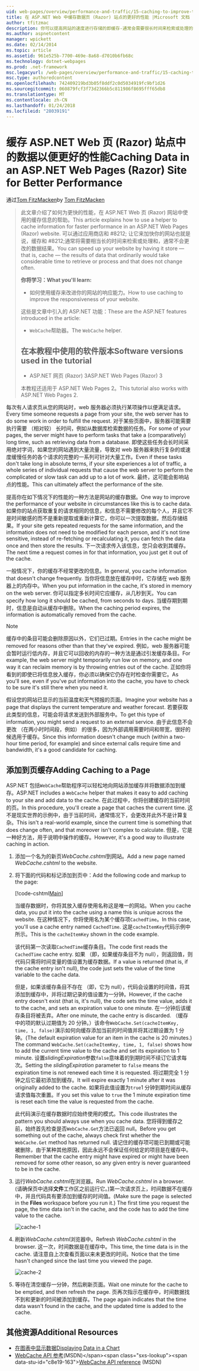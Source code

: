 ```yaml
---
uid: web-pages/overview/performance-and-traffic/15-caching-to-improve-the-performance-of-your-website
title: 在 ASP.NET Web 中缓存数据页 (Razor) 站点的更好的性能 |Microsoft 文档
author: tfitzmac
description: 你可以提高网站的速度进行存储的即缓存-通常会需要很长时间来检索或处理的数据的结果...
ms.author: aspnetcontent
manager: wpickett
ms.date: 02/14/2014
ms.topic: article
ms.assetid: 961e525b-7700-469e-8a68-d7010b6fb68c
ms.technology: dotnet-webpages
ms.prod: .net-framework
msc.legacyurl: /web-pages/overview/performance-and-traffic/15-caching-to-improve-the-performance-of-your-website
msc.type: authoredcontent
ms.openlocfilehash: 742409219bd3b05f8ddf2c0d5034919fc9bf1d26
ms.sourcegitcommit: 060879fcf3f73d2366b5c811986f8695fff65db8
ms.translationtype: MT
ms.contentlocale: zh-CN
ms.lasthandoff: 01/24/2018
ms.locfileid: "28039191"
---
```

<a name="caching-data-in-an-aspnet-web-pages-razor-site-for-better-performance"></a><span data-ttu-id="c8e19-103">缓存 ASP.NET Web 页 (Razor) 站点中的数据以便更好的性能</span><span class="sxs-lookup"><span data-stu-id="c8e19-103">Caching Data in an ASP.NET Web Pages (Razor) Site for Better Performance</span></span>
====================
<span data-ttu-id="c8e19-104">通过[Tom FitzMacken](https://github.com/tfitzmac)</span><span class="sxs-lookup"><span data-stu-id="c8e19-104">by [Tom FitzMacken](https://github.com/tfitzmac)</span></span>

> <span data-ttu-id="c8e19-105">此文章介绍了如何为更快的性能，在 ASP.NET Web 页 (Razor) 网站中使用的缓存信息的帮助。</span><span class="sxs-lookup"><span data-stu-id="c8e19-105">This article explains how to use a helper to cache information for faster performance in an ASP.NET Web Pages (Razor) website.</span></span> <span data-ttu-id="c8e19-106">可以通过应用商店和 #8212; 让它来加快你的网站也就是说，缓存和 #8212;通常将需要相当长的时间来检索或处理和，通常不会更改的数据结果。</span><span class="sxs-lookup"><span data-stu-id="c8e19-106">You can speed up your website by having it store &#8212; that is, cache &#8212; the results of data that ordinarily would take considerable time to retrieve or process and that does not change often.</span></span>
> 
> <span data-ttu-id="c8e19-107">**你将学习：**</span><span class="sxs-lookup"><span data-stu-id="c8e19-107">**What you'll learn:**</span></span> 
> 
> - <span data-ttu-id="c8e19-108">如何使用缓存来改进你的网站的响应能力。</span><span class="sxs-lookup"><span data-stu-id="c8e19-108">How to use caching to improve the responsiveness of your website.</span></span>
> 
> <span data-ttu-id="c8e19-109">这些是文章中引入的 ASP.NET 功能：</span><span class="sxs-lookup"><span data-stu-id="c8e19-109">These are the ASP.NET features introduced in the article:</span></span>
> 
> - <span data-ttu-id="c8e19-110">`WebCache`帮助器。</span><span class="sxs-lookup"><span data-stu-id="c8e19-110">The `WebCache` helper.</span></span>
>   
> 
> ## <a name="software-versions-used-in-the-tutorial"></a><span data-ttu-id="c8e19-111">在本教程中使用的软件版本</span><span class="sxs-lookup"><span data-stu-id="c8e19-111">Software versions used in the tutorial</span></span>
> 
> 
> - <span data-ttu-id="c8e19-112">ASP.NET 网页 (Razor) 3</span><span class="sxs-lookup"><span data-stu-id="c8e19-112">ASP.NET Web Pages (Razor) 3</span></span>
>   
> 
> <span data-ttu-id="c8e19-113">本教程还适用于 ASP.NET Web Pages 2。</span><span class="sxs-lookup"><span data-stu-id="c8e19-113">This tutorial also works with ASP.NET Web Pages 2.</span></span>


<span data-ttu-id="c8e19-114">每次有人请求页从您的网站时，web 服务器必须执行某项操作以便满足请求。</span><span class="sxs-lookup"><span data-stu-id="c8e19-114">Every time someone requests a page from your site, the web server has to do some work in order to fulfill the request.</span></span> <span data-ttu-id="c8e19-115">对于某些页面中，服务器可能需要执行需要 （相对较） 长时间，例如从数据库检索数据的任务。</span><span class="sxs-lookup"><span data-stu-id="c8e19-115">For some of your pages, the server might have to perform tasks that take a (comparatively) long time, such as retrieving data from a database.</span></span> <span data-ttu-id="c8e19-116">即使这些任务会长时间采用绝对字词，如果您的网站遇到大量流量，导致对 web 服务器来执行复杂的或速度缓慢任务的各个请求的完整的一系列可针对大量工作。</span><span class="sxs-lookup"><span data-stu-id="c8e19-116">Even if these tasks don't take long in absolute terms, if your site experiences a lot of traffic, a whole series of individual requests that cause the web server to perform the complicated or slow task can add up to a lot of work.</span></span> <span data-ttu-id="c8e19-117">最终，这可能会影响站点的性能。</span><span class="sxs-lookup"><span data-stu-id="c8e19-117">This can ultimately affect the performance of the site.</span></span>

<span data-ttu-id="c8e19-118">提高你在如下情况下的性能的一种方法是网站的缓存数据。</span><span class="sxs-lookup"><span data-stu-id="c8e19-118">One way to improve the performance of your website in circumstances like this is to cache data.</span></span> <span data-ttu-id="c8e19-119">如果你的站点获取重复的请求相同的信息，和信息不需要修改的每个人，并且它不是时间敏感的而不是重新提取或重新计算它，你可以一次提取数据，然后存储结果。</span><span class="sxs-lookup"><span data-stu-id="c8e19-119">If your site gets repeated requests for the same information, and the information does not need to be modified for each person, and it's not time sensitive, instead of re-fetching or recalculating it, you can fetch the data once and then store the results.</span></span> <span data-ttu-id="c8e19-120">下一次请求传入该信息，您只会收到其缓存。</span><span class="sxs-lookup"><span data-stu-id="c8e19-120">The next time a request comes in for that information, you just get it out of the cache.</span></span>

<span data-ttu-id="c8e19-121">一般情况下，你的缓存不经常更改的信息。</span><span class="sxs-lookup"><span data-stu-id="c8e19-121">In general, you cache information that doesn't change frequently.</span></span> <span data-ttu-id="c8e19-122">当你将信息放在缓存中时，它存储在 web 服务器上的内存中。</span><span class="sxs-lookup"><span data-stu-id="c8e19-122">When you put information in the cache, it's stored in memory on the web server.</span></span> <span data-ttu-id="c8e19-123">你可以指定多长时间它应缓存，从几秒到天。</span><span class="sxs-lookup"><span data-stu-id="c8e19-123">You can specify how long it should be cached, from seconds to days.</span></span> <span data-ttu-id="c8e19-124">当缓存期到期时，信息是自动从缓存中删除。</span><span class="sxs-lookup"><span data-stu-id="c8e19-124">When the caching period expires, the information is automatically removed from the cache.</span></span>

> [!NOTE]
> <span data-ttu-id="c8e19-125">缓存中的条目可能会删除原因以外，它们已过期。</span><span class="sxs-lookup"><span data-stu-id="c8e19-125">Entries in the cache might be removed for reasons other than that they've expired.</span></span> <span data-ttu-id="c8e19-126">例如，web 服务器可能会暂时运行低内存，并且它可以回收的内存的一种方法是通过引发缓存条目。</span><span class="sxs-lookup"><span data-stu-id="c8e19-126">For example, the web server might temporarily run low on memory, and one way it can reclaim memory is by throwing entries out of the cache.</span></span> <span data-ttu-id="c8e19-127">正如你将看到的即使已将信息放入缓存，你必须以确保它仍存在时检查你需要它。</span><span class="sxs-lookup"><span data-stu-id="c8e19-127">As you'll see, even if you've put information into the cache, you have to check to be sure it's still there when you need it.</span></span>


<span data-ttu-id="c8e19-128">假设您的网站已显示的当前温度和天气预报的页面。</span><span class="sxs-lookup"><span data-stu-id="c8e19-128">Imagine your website has a page that displays the current temperature and weather forecast.</span></span> <span data-ttu-id="c8e19-129">若要获取此类型的信息，可能会将请求发送到外部服务中。</span><span class="sxs-lookup"><span data-stu-id="c8e19-129">To get this type of information, you might send a request to an external service.</span></span> <span data-ttu-id="c8e19-130">由于此信息不会更改 （在两小时时间段，例如） 的很多，因为外部调用需要时间和带宽，很好的候选用于缓存。</span><span class="sxs-lookup"><span data-stu-id="c8e19-130">Since this information doesn't change much (within a two-hour time period, for example) and since external calls require time and bandwidth, it's a good candidate for caching.</span></span>

## <a name="adding-caching-to-a-page"></a><span data-ttu-id="c8e19-131">添加到页缓存</span><span class="sxs-lookup"><span data-stu-id="c8e19-131">Adding Caching to a Page</span></span>

<span data-ttu-id="c8e19-132">ASP.NET 包括`WebCache`帮助程序可以轻松地向网站添加缓存并将数据添加到缓存。</span><span class="sxs-lookup"><span data-stu-id="c8e19-132">ASP.NET includes a `WebCache` helper that makes it easy to add caching to your site and add data to the cache.</span></span> <span data-ttu-id="c8e19-133">在此过程中，你将创建缓存的当前时间的页。</span><span class="sxs-lookup"><span data-stu-id="c8e19-133">In this procedure, you'll create a page that caches the current time.</span></span> <span data-ttu-id="c8e19-134">这不是现实世界的示例中，由于当前时间，通常情况下，会更改并此外不是计算复杂。</span><span class="sxs-lookup"><span data-stu-id="c8e19-134">This isn't a real-world example, since the current time is something that does change often, and that moreover isn't complex to calculate.</span></span> <span data-ttu-id="c8e19-135">但是，它是一种好方法，用于说明中操作的缓存。</span><span class="sxs-lookup"><span data-stu-id="c8e19-135">However, it's a good way to illustrate caching in action.</span></span>

1. <span data-ttu-id="c8e19-136">添加一个名为的新页*WebCache.cshtml*到网站。</span><span class="sxs-lookup"><span data-stu-id="c8e19-136">Add a new page named *WebCache.cshtml* to the website.</span></span>
2. <span data-ttu-id="c8e19-137">将下面的代码和标记添加到页中：</span><span class="sxs-lookup"><span data-stu-id="c8e19-137">Add the following code and markup to the page:</span></span>

    [!code-cshtml[Main](15-caching-to-improve-the-performance-of-your-website/samples/sample1.cshtml)]

    <span data-ttu-id="c8e19-138">当缓存数据时，你将其放入缓存使用名称这是唯一的网站。</span><span class="sxs-lookup"><span data-stu-id="c8e19-138">When you cache data, you put it into the cache using a name this is unique across the website.</span></span> <span data-ttu-id="c8e19-139">在这种情况下，你将使用名为某个缓存项`CachedTime`。</span><span class="sxs-lookup"><span data-stu-id="c8e19-139">In this case, you'll use a cache entry named `CachedTime`.</span></span> <span data-ttu-id="c8e19-140">这是`cacheItemKey`代码示例中所示。</span><span class="sxs-lookup"><span data-stu-id="c8e19-140">This is the `cacheItemKey` shown in the code example.</span></span>

    <span data-ttu-id="c8e19-141">该代码第一次读取`CachedTime`缓存条目。</span><span class="sxs-lookup"><span data-stu-id="c8e19-141">The code first reads the `CachedTime` cache entry.</span></span> <span data-ttu-id="c8e19-142">如果 （即，如果缓存条目不为 null），则返回值，则代码只需将时间变量的值设置为缓存数据。</span><span class="sxs-lookup"><span data-stu-id="c8e19-142">If a value is returned (that is, if the cache entry isn't null), the code just sets the value of the time variable to the cache data.</span></span>

    <span data-ttu-id="c8e19-143">但是，如果该缓存条目不存在 （即，它为 null），代码会设置的时间值，将其添加到缓存中，并将过期记录的值设置为一分钟。</span><span class="sxs-lookup"><span data-stu-id="c8e19-143">However, if the cache entry doesn't exist (that is, it's null), the code sets the time value, adds it to the cache, and sets an expiration value to one minute.</span></span> <span data-ttu-id="c8e19-144">在一分钟后该缓存条目将被丢弃。</span><span class="sxs-lookup"><span data-stu-id="c8e19-144">After one minute, the cache entry is discarded.</span></span> <span data-ttu-id="c8e19-145">（缓存中的项的默认过期值为 20 分钟。）该命令`WebCache.Set(cacheItemKey, time, 1, false)`演示如何向缓存添加当前的时间值并将其过期设置为 1 分钟。</span><span class="sxs-lookup"><span data-stu-id="c8e19-145">(The default expiration value for an item in the cache is 20 minutes.) The command `WebCache.Set(cacheItemKey, time, 1, false)` shows how to add the current time value to the cache and set its expiration to 1 minute.</span></span> <span data-ttu-id="c8e19-146">设置*slidingExpiration*参数`false`意味着的到期时间不续订它请求每次。</span><span class="sxs-lookup"><span data-stu-id="c8e19-146">Setting the *slidingExpiration* parameter to `false` means the expiration time is not renewed each time it is requested.</span></span> <span data-ttu-id="c8e19-147">将过期完全 1 分钟之后它最初添加到缓存。</span><span class="sxs-lookup"><span data-stu-id="c8e19-147">It will expire exactly 1 minute after it was originally added to the cache.</span></span> <span data-ttu-id="c8e19-148">如果将此值设置为`true`1 分钟到期时间从缓存请求值每次重置。</span><span class="sxs-lookup"><span data-stu-id="c8e19-148">If you set this value to `true` the 1 minute expiration time is reset each time the value is requested from the cache.</span></span>

    <span data-ttu-id="c8e19-149">此代码演示在缓存数据时应始终使用的模式。</span><span class="sxs-lookup"><span data-stu-id="c8e19-149">This code illustrates the pattern you should always use when you cache data.</span></span> <span data-ttu-id="c8e19-150">您将得到缓存之前，始终首先检查是否`WebCache.Get`方法已返回 null。</span><span class="sxs-lookup"><span data-stu-id="c8e19-150">Before you get something out of the cache, always check first whether the `WebCache.Get` method has returned null.</span></span> <span data-ttu-id="c8e19-151">请记住的缓存项可能已到期或可能被删除，由于某种其他原因，因此永远不会保证任何给定的项目是在缓存中。</span><span class="sxs-lookup"><span data-stu-id="c8e19-151">Remember that the cache entry might have expired or might have been removed for some other reason, so any given entry is never guaranteed to be in the cache.</span></span>
3. <span data-ttu-id="c8e19-152">运行*WebCache.cshtml*在浏览器。</span><span class="sxs-lookup"><span data-stu-id="c8e19-152">Run *WebCache.cshtml* in a browser.</span></span> <span data-ttu-id="c8e19-153">(请确保页中选择**文件**工作区之前运行它。)第一次请求页上，时间数据不在缓存中，并且代码具有要添加到缓存的时间值。</span><span class="sxs-lookup"><span data-stu-id="c8e19-153">(Make sure the page is selected in the **Files** workspace before you run it.) The first time you request the page, the time data isn't in the cache, and the code has to add the time value to the cache.</span></span>

    ![cache-1](15-caching-to-improve-the-performance-of-your-website/_static/image1.jpg)
4. <span data-ttu-id="c8e19-155">刷新*WebCache.cshtml*浏览器中。</span><span class="sxs-lookup"><span data-stu-id="c8e19-155">Refresh *WebCache.cshtml* in the browser.</span></span> <span data-ttu-id="c8e19-156">这一次，时间数据是在缓存中。</span><span class="sxs-lookup"><span data-stu-id="c8e19-156">This time, the time data is in the cache.</span></span> <span data-ttu-id="c8e19-157">请注意自上次查看页面以来未更改的时间。</span><span class="sxs-lookup"><span data-stu-id="c8e19-157">Notice that the time hasn't changed since the last time you viewed the page.</span></span>

    ![cache-2](15-caching-to-improve-the-performance-of-your-website/_static/image2.jpg)
5. <span data-ttu-id="c8e19-159">等待在清空缓存一分钟，然后刷新页面。</span><span class="sxs-lookup"><span data-stu-id="c8e19-159">Wait one minute for the cache to be emptied, and then refresh the page.</span></span> <span data-ttu-id="c8e19-160">页再次指示在缓存中，时间数据找不到和更新的时间被添加到缓存。</span><span class="sxs-lookup"><span data-stu-id="c8e19-160">The page again indicates that the time data wasn't found in the cache, and the updated time is added to the cache.</span></span>

<a id="Additional_Resources"></a>
## <a name="additional-resources"></a><span data-ttu-id="c8e19-161">其他资源</span><span class="sxs-lookup"><span data-stu-id="c8e19-161">Additional Resources</span></span>


- [<span data-ttu-id="c8e19-162">在图表中显示数据</span><span class="sxs-lookup"><span data-stu-id="c8e19-162">Displaying Data in a Chart</span></span>](https://go.microsoft.com/fwlink/?LinkId=202895)
- <span data-ttu-id="c8e19-163">[WebCache API 参考](https://msdn.microsoft.com/library/system.web.helpers.webcache(v=vs.99).aspx)(MSDN)</span><span class="sxs-lookup"><span data-stu-id="c8e19-163">[WebCache API reference](https://msdn.microsoft.com/library/system.web.helpers.webcache(v=vs.99).aspx) (MSDN)</span></span>
